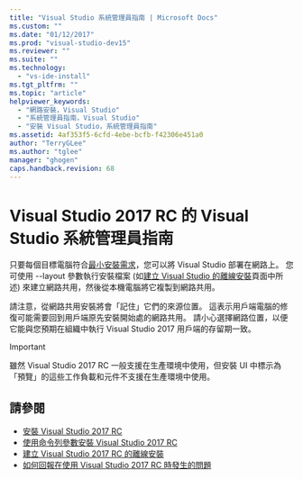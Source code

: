 ```yaml
---
title: "Visual Studio 系統管理員指南 | Microsoft Docs"
ms.custom: ""
ms.date: "01/12/2017"
ms.prod: "visual-studio-dev15"
ms.reviewer: ""
ms.suite: ""
ms.technology: 
  - "vs-ide-install"
ms.tgt_pltfrm: ""
ms.topic: "article"
helpviewer_keywords: 
  - "網路安裝，Visual Studio"
  - "系統管理員指南，Visual Studio"
  - "安裝 Visual Studio，系統管理員指南"
ms.assetid: 4af353f5-6cfd-4ebe-bcfb-f42306e451a0
author: "TerryGLee"
ms.author: "tglee"
manager: "ghogen"
caps.handback.revision: 68
---
```

# <a name="visual-studio-administrator-guide-for-visual-studio-2017-rc"></a>Visual Studio 2017 RC 的 Visual Studio 系統管理員指南

只要每個目標電腦符合[最小安裝需求](https://www.visualstudio.com/en-us/productinfo/vs2017-system-requirements-vs)，您可以將 Visual Studio 部署在網路上。 您可使用 --layout 參數執行安裝檔案 (如[建立 Visual Studio 的離線安裝](create-an-offline-installation-of-visual-studio.md)頁面中所述) 來建立網路共用，然後從本機電腦將它複製到網路共用。   

 請注意，從網路共用安裝將會「記住」它們的來源位置。 這表示用戶端電腦的修復可能需要回到用戶端原先安裝開始處的網路共用。 請小心選擇網路位置，以便它能與您預期在組織中執行 Visual Studio 2017 用戶端的存留期一致。  

 > [!IMPORTANT]
 > 雖然 Visual Studio 2017 RC 一般支援在生產環境中使用，但安裝 UI 中標示為「預覽」的這些工作負載和元件不支援在生產環境中使用。

## <a name="see-also"></a>請參閱
* [安裝 Visual Studio 2017 RC](install-visual-studio.md)
* [使用命令列參數安裝 Visual Studio 2017 RC](use-command-line-parameters-to-install-visual-studio.md)
* [建立 Visual Studio 2017 RC 的離線安裝](create-an-offline-installation-of-visual-studio.md)
* [如何回報在使用 Visual Studio 2017 RC 時發生的問題](../ide/how-to-report-a-problem-with-visual-studio-2017.md)



<!--HONumber=Feb17_HO4-->


